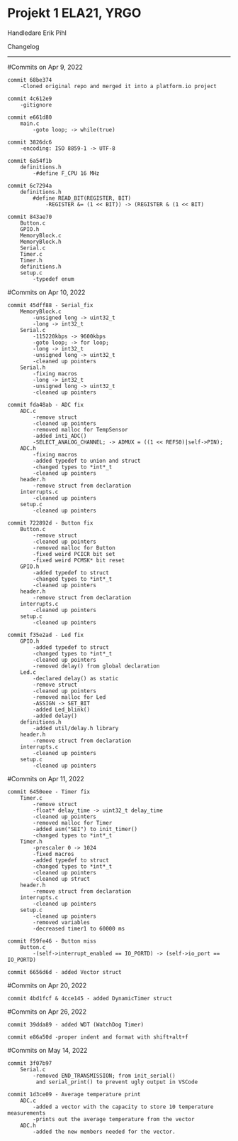 # Projekt 1 ELA21, YRGO
Handledare Erik Pihl

Changelog
************************************************************************

#Commits on Apr 9, 2022

    commit 68be374
        -Cloned original repo and merged it into a platform.io project

    commit 4c612e9
	    -gitignore

    commit e661d80
        main.c
            -goto loop; -> while(true)

    commit 3826dc6
        -encoding: ISO 8859-1 -> UTF-8

    commit 6a54f1b
        definitions.h 
            -#define F_CPU 16 MHz

    commit 6c7294a
        definitions.h
            #define READ_BIT(REGISTER, BIT)
                -REGISTER &= (1 << BIT)) -> (REGISTER & (1 << BIT)

    commit 843ae70
        Button.c
        GPIO.h
        MemoryBlock.c
        MemoryBlock.h
        Serial.c
        Timer.c
        Timer.h
        definitions.h
        setup.c
            -typedef enum 

#Commits on Apr 10, 2022

    commit 45dff88 - Serial_fix
        MemoryBlock.c
            -unsigned long -> uint32_t
            -long -> int32_t
        Serial.c
            -115220kbps -> 9600kbps
            -goto loop; -> for loop;
            -long -> int32_t
            -unsigned long -> uint32_t
            -cleaned up pointers
        Serial.h
            -fixing macros
            -long -> int32_t
            -unsigned long -> uint32_t
            -cleaned up pointers
    
    commit fda48ab - ADC fix
        ADC.c
            -remove struct
            -cleaned up pointers
            -removed malloc for TempSensor
            -added inti_ADC()
            -SELECT_ANALOG_CHANNEL; -> ADMUX = ((1 << REFS0)|self->PIN);
        ADC.h
            -fixing macros
            -added typedef to union and struct
            -changed types to *int*_t
            -cleaned up pointers
        header.h
            -remove struct from declaration
        interrupts.c
            -cleaned up pointers
        setup.c
            -cleaned up pointers

    commit 722892d - Button fix
        Button.c
            -remove struct
            -cleaned up pointers
            -removed malloc for Button
            -fixed weird PCICR bit set
            -fixed weird PCMSK* bit reset
        GPIO.h
            -added typedef to struct
            -changed types to *int*_t
            -cleaned up pointers
        header.h
            -remove struct from declaration
        interrupts.c
            -cleaned up pointers
        setup.c
            -cleaned up pointers
    
    commit f35e2ad - Led fix
        GPIO.h
            -added typedef to struct
            -changed types to *int*_t
            -cleaned up pointers
            -removed delay() from global declaration
        Led.c
            -declared delay() as static
            -remove struct
            -cleaned up pointers
            -removed malloc for Led
            -ASSIGN -> SET_BIT
            -added Led_blink()
            -added delay()
        definitions.h
            -added util/delay.h library
        header.h
            -remove struct from declaration
        interrupts.c
            -cleaned up pointers
        setup.c
            -cleaned up pointers

#Commits on Apr 11, 2022

    commit 6450eee - Timer fix
        Timer.c
            -remove struct
            -float* delay_time -> uint32_t delay_time
            -cleaned up pointers
            -removed malloc for Timer
            -added asm("SEI") to init_timer()
            -changed types to *int*_t
        Timer.h
            -prescaler 0 -> 1024
            -fixed macros
            -added typedef to struct
            -changed types to *int*_t
            -cleaned up pointers
            -cleaned up struct
        header.h
            -remove struct from declaration
        interrupts.c
            -cleaned up pointers
        setup.c
            -cleaned up pointers
            -removed variables
            -decreased timer1 to 60000 ms 

    commit f59fe46 - Button miss
        Button.c
            -(self->interrupt_enabled == IO_PORTD) -> (self->io_port == IO_PORTD)

    commit 6656d6d - added Vector struct

#Commits on Apr 20, 2022 

    commit 4bd1fcf & 4cce145 - added DynamicTimer struct


#Commits on Apr 26, 2022

    commit 39dda89 - added WDT (WatchDog Timer)

    commit e86a50d -proper indent and format with shift+alt+f

#Commits on May 14, 2022

    commit 3f07b97 
        Serial.c
            -removed END_TRANSMISSION; from init_serial() 
             and serial_print() to prevent ugly output in VSCode

    commit 1d3ce09 - Average temperature print
        ADC.c
            -added a vector with the capacity to store 10 temperature measurements
            -prints out the average temperature from the vector
        ADC.h
            -added the new members needed for the vector.
        
